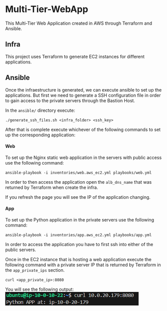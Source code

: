 # Multi-Tier-WebApp
This Multi-Tier Web Application created in AWS through Terraform and Ansible. 

## Infra
This project uses Terraform to generate EC2 instances for different applications. 


## Ansible
Once the infraestructure is generated, we can execute ansible to set up the applications. But first we need to generate a SSH configuration file in order to gain access to the private servers through the Bastion Host.

In the `ansible/` directory execute:
```
./generate_ssh_files.sh <infra_folder> <ssh_key>
```

After that is complete execute whichever of the following commands to set up the corresponding application:

#### Web
To set up the Nginx static web application in the servers with public access use the following command:
```
ansible-playbook -i inventories/web.aws_ec2.yml playbooks/web.yml
```

In order to then access the application open the `alb_dns_name` that was returned by Terraform when create the infra.

If you refresh the page you will see the IP of the application changing.


#### App
To set up the Python application in the private servers use the following command:
```
ansible-playbook -i inventories/app.aws_ec2.yml playbooks/app.yml
```

In order to access the application you have to first ssh into either of the public servers.

Once in the EC2 instance that is hosting a web application execute the following command with a private server IP that is returned by Terraform in the `app_private_ips` section.

```
curl <app_private_ip>:8080
```

You will see the following output:
![Python App Output](images/python_output.png)
